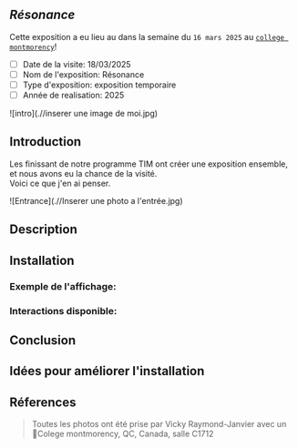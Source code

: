 ## *Résonance*

Cette exposition a eu lieu au dans la semaine du `16 mars 2025` au <ins>`college montmorency`</ins>!




- [ ] Date de la visite: 18/03/2025 
- [ ] Nom de l'exposition: Résonance 
- [ ] Type d'exposition: exposition temporaire 
- [ ] Année de realisation: 2025
 
![intro](.//inserer une image de moi.jpg)
 
## Introduction
Les finissant de notre programme TIM ont créer une exposition ensemble, et nous avons eu la chance de la visité. <BR>
Voici ce que j'en ai penser.
 
![Entrance](.//Inserer une photo a l'entrée.jpg)
 
## Description
 
 
## Installation
 
 
### Exemple de l'affichage:
 
 
### Interactions disponible:
 
 
## Conclusion
 
 
## Idées pour améliorer l'installation
 
 
## Réferences
> Toutes les photos ont été prise par Vicky Raymond-Janvier avec un  <BR>
> 📍Colege montmorency, QC, Canada, salle C1712
